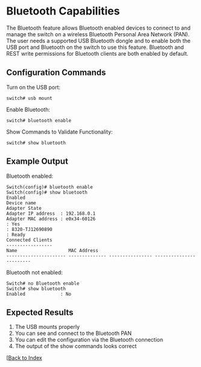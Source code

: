 # Bluetooth Capabilities 

The Bluetooth feature allows Bluetooth enabled devices to connect to and manage the switch on a wireless Bluetooth Personal Area Network (PAN). The user needs a supported USB Bluetooth dongle and to enable both the USB port and Bluetooth on the switch to use this feature. Bluetooth and REST write permissions for Bluetooth clients are both enabled by default. 

## Configuration Commands

Turn on the USB port: 

```
switch# usb mount
```

Enable Bluetooth: 

```
switch# bluetooth enable
```

Show Commands to Validate Functionality: 

```
switch# show bluetooth
```

## Example Output

Bluetooth enabled:

```
Switch(config)# bluetooth enable
Switch(config)# show bluetooth
Enabled
Device name
Adapter State
Adapter IP address  : 192.168.0.1
Adapter MAC address : e0x34-60126
: Yes
: 8320-TJ12690890
: Ready
Connected Clients
-----------------
Name                   MAC Address
---------------------- -------------- ---------------- ------------------------
```

Bluetooth not enabled:

```
Switch# no Bluetooth enable
Switch# show bluetooth
Enabled             : No
```

## Expected Results 

1. The USB mounts properly
1. You can see and connect to the Bluetooth PAN
1. You can edit the configuration via the Bluetooth connection 
1. The output of the show commands looks correct

[[Back to Index](../index.md)